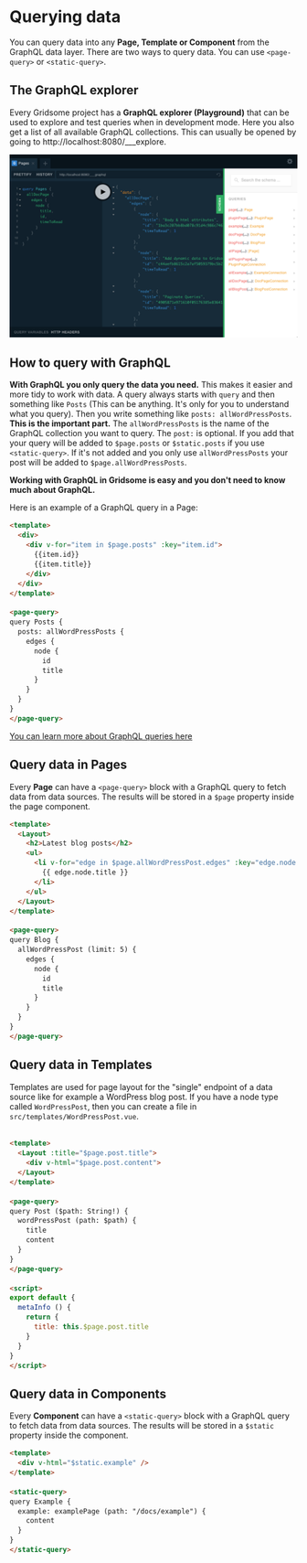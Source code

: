 # Querying data
You can query data into any **Page, Template or Component** from the GraphQL data layer. There are two ways to query data. You can use `<page-query>` or `<static-query>`. 

## The GraphQL explorer
Every Gridsome project has a **GraphQL explorer (Playground)** that can be used to explore and test queries when in development mode. Here you also get a list of all available GraphQL collections. This can usually be opened by going to http://localhost:8080/___explore.

![graphql-explorer](./images/graphql-explorer.png)

## How to query with GraphQL
**With GraphQL you only query the data you need.** This makes it easier and more tidy to work with data.
A query always starts with `query` and then something like `Posts` (This can be anything. It's only for you to understand what you query). Then you write something like `posts: allWordPressPosts`. **This is the important part.** The `allWordPressPosts` is the name of the GraphQL collection you want to query. The `post:` is optional. If you add that your query will be added to `$page.posts` or `$static.posts` if you use `<static-query>`. If it's not added and you only use `allWordPressPosts` your post will be added to `$page.allWordPressPosts`.

  **Working with GraphQL in Gridsome is easy and you don't need to know much about GraphQL.**


Here is an example of a GraphQL query in a Page:

```html
<template>
  <div>
    <div v-for="item in $page.posts" :key="item.id">
      {{item.id}}
      {{item.title}}
    </div>    
  </div>
</template>

<page-query>
query Posts {
  posts: allWordPressPosts {
    edges {
      node { 
        id
        title
      }
    }
  }
}
</page-query>
```

[You can learn more about GraphQL queries here](https://graphql.org/learn/queries/)


## Query data in Pages

Every **Page** can have a `<page-query>` block with a GraphQL query
to fetch data from data sources. The results will be stored in a
`$page` property inside the page component.

```html
<template>
  <Layout>
    <h2>Latest blog posts</h2>
    <ul>
      <li v-for="edge in $page.allWordPressPost.edges" :key="edge.node._id">
        {{ edge.node.title }}
      </li>
    </ul>
  </Layout>
</template>

<page-query>
query Blog {
  allWordPressPost (limit: 5) {
    edges {
      node {
        id
        title
      }
    }
  }
}
</page-query>
```


## Query data in Templates

Templates are used for page layout for the "single" endpoint of a data source like for example a WordPress blog post. If you have a node type called `WordPressPost`, then you can create a file
in `src/templates/WordPressPost.vue`.

```html

<template>
  <Layout :title="$page.post.title">
    <div v-html="$page.post.content">
  </Layout>
</template>

<page-query>
query Post ($path: String!) {
  wordPressPost (path: $path) {
    title
    content
  }
}
</page-query>

<script>
export default {
  metaInfo () {
    return {
      title: this.$page.post.title
    }
  }
}
</script>
```

## Query data in Components


Every **Component** can have a `<static-query>` block with a GraphQL query
to fetch data from data sources. The results will be stored in a
`$static` property inside the component.

```html
<template>
  <div v-html="$static.example" />
</template>

<static-query>
query Example {
  example: examplePage (path: "/docs/example") {
    content
  }
}
</static-query>

```
